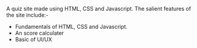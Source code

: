 A quiz site made using HTML, CSS and Javascript. The salient features of the site include:-
* Fundamentals of HTML, CSS and Javascript.
* An score calculater
* Basic of UI/UX
